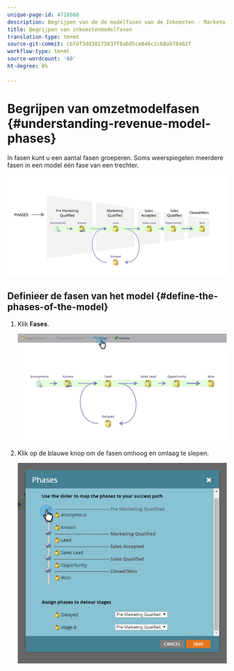 ```yaml
---
unique-page-id: 4718660
description: Begrijpen van de de modelfasen van de Inkomsten - Marketo DOS - de Documentatie van het Product
title: Begrijpen van inkomstenmodelfasen
translation-type: tm+mt
source-git-commit: cb7df3dd38275837f8ab05ce846c2c68ab78462f
workflow-type: tm+mt
source-wordcount: '60'
ht-degree: 0%

---
```



# Begrijpen van omzetmodelfasen {#understanding-revenue-model-phases}

In fasen kunt u een aantal fasen groeperen. Soms weerspiegelen meerdere fasen in een model één fase van een trechter.

![—](assets/image2015-6-12-16-3a56-3a40.png)

## Definieer de fasen van het model {#define-the-phases-of-the-model}

1. Klik **Fases**.

   ![](assets/image2015-6-12-16-3a2-3a28.png)

1. Klik op de blauwe knop om de fasen omhoog en omlaag te slepen.

   ![](assets/image2015-6-12-16-3a5-3a31.png)

